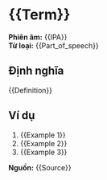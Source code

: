 # {{Term}}

**Phiên âm:** {{IPA}}  
**Từ loại:** {{Part_of_speech}}

## Định nghĩa
{{Definition}}

## Ví dụ
1. {{Example 1}}
2. {{Example 2}}
3. {{Example 3}}

**Nguồn:** {{Source}}
